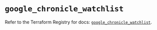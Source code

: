 # `google_chronicle_watchlist`

Refer to the Terraform Registry for docs: [`google_chronicle_watchlist`](https://registry.terraform.io/providers/hashicorp/google-beta/6.49.2/docs/resources/google_chronicle_watchlist).

